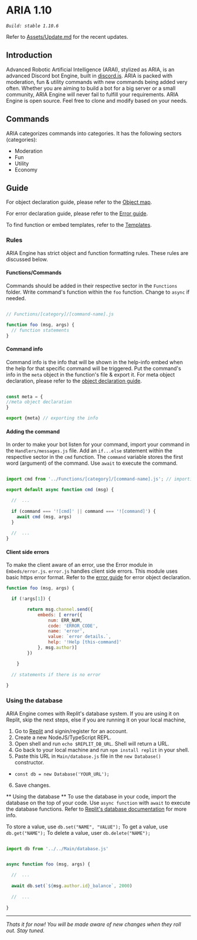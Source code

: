 # ARIA 1.10

*` Build: stable 1.10.6 `*

Refer to [Assets/Update.md](https://github.com/TheAM01/ARIA10/tree/Projects/Assets/Update.md) for the recent updates.

## Introduction

Advanced Robotic Artificial Intelligence (ARAI), stylized as ARIA, is an advanced Discord bot Engine, built in [discord.js](https://npmjs.org/package/discord.js). ARIA is packed with moderation, fun & utility commands with new commands being added very often. Whether you are aiming to build a bot for a big server or a small community, ARIA Engine will never fail to fulfill your requirements. ARIA Engine is open source. Feel free to clone and modify based on your needs. 

## Commands

ARIA categorizes commands into categories. It has the following sectors (categories):

- Moderation
- Fun
- Utility
- Economy

## Guide

For object declaration guide, please refer to the [Object map](https://github.com/TheAM01/ARIA10/tree/Projects/Assets/Object-map.md).

For error declaration guide, please refer to the [Error guide](https://github.com/TheAM01/ARIA10/tree/Projects/Assets/Error-guide.md).

To find function or embed templates, refer to the [Templates](https://github.com/TheAM01/ARIA10/tree/Projects/Assets/Templates.md).

### Rules

ARIA Engine has strict object and function formatting rules. These rules are discussed below.

#### Functions/Commands

Commands should be added in their respective sector in the ` Functions ` folder. Write command's function within the ` foo ` function. Change to ` async ` if needed.
```js

// Functions/[category]/[command-name].js

function foo (msg, args) {
  // function statements
}

```

#### Command info

Command info is the info that will be shown in the help-info embed when the help for that specific command will be triggered. Put the command's info in the ` meta ` object in the function's file & export it. For meta object declaration, please refer to the [object declaration guide](https://github.com/TheAM01/ARIA10/tree/Projects/Assets/Object-map.md).

```js

const meta = {
//meta object declaration
}

export {meta} // exporting the info

```

#### Adding the command

In order to make your bot listen for your command, import your command in the ` Handlers/messages.js ` file. Add an ` if...else ` statement within the respective sector in the ` cmd ` function. The ` command ` variable stores the first word (argument) of the command. Use ` await ` to execute the command.

```js

import cmd from '../Functions/[category]/[command-name].js'; // importing the command

export default async function cmd (msg) {

  //  ...
  
  if (command === '![cmd]' || command === '![command]') {
    await cmd (msg, args)
  }
  
  //  ...
}

```

#### Client side errors

To make the client aware of an error, use the Error module in ` Embeds/error.js `. `error.js` handles client side errors. This module uses basic https error format. Refer to the [error guide](https://github.com/TheAM01/ARIA10/tree/Projects/Assets/Error-guide.md) for error object declaration.

```js
function foo (msg, args) {

  if (!args[1]) { 

		return msg.channel.send({
			embeds: [ error({
				num: ERR_NUM,
				code: 'ERROR_CODE',
				name: 'error',
				value: `error details.`,
				help: '!Help [this-command]'
			}, msg.author)]
		})

	}
  
  // statements if there is no error
  
}

```

### Using the database

ARIA Engine comes with Replit's database system. If you are using it on Replit, skip the next steps, else if you are running it on your local machine,

1. Go to [Replit](https://replit.com) and signin/register for an account.
2. Create a new NodeJS/TypeScript REPL.
3. Open shell and run ` echo $REPLIT_DB_URL `. Shell will return a URL.
4. Go back to your local machine and run ` npm install replit ` in your shell.
5. Paste this URL in ` Main/database.js ` file in the ` new Database() ` constructor.
  - ` const db = new Database('YOUR_URL'); `
6.  Save changes.

** Using the database **
To use the database in your code, import the database on the top of your code. Use ` async function ` with ` await ` to execute the database functions. Refer to [Replit's database documentation](https://docs.replit.com/hosting/database-faq) for more info.

To store a value, use ` db.set("NAME", "VALUE"); `
To get a value, use ` db.get("NAME"); `
To delete a value, user ` db.delete("NAME"); `

```js

import db from '../../Main/database.js'


async function foo (msg, args) {

  //  ...
  
  await db.set(`${msg.author.id}_balance`, 2000)
  
  //  ...
  
}

```

---

*Thats it for now! You will be made aware of new changes when they roll out. Stay tuned.*
